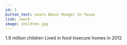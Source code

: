 ```yaml
---
id: 1
button_text: Learn About Hunger In Texas
link: /work
image: children.jpg
---
```


1.9 million children Lived in food insecure homes in 2012
